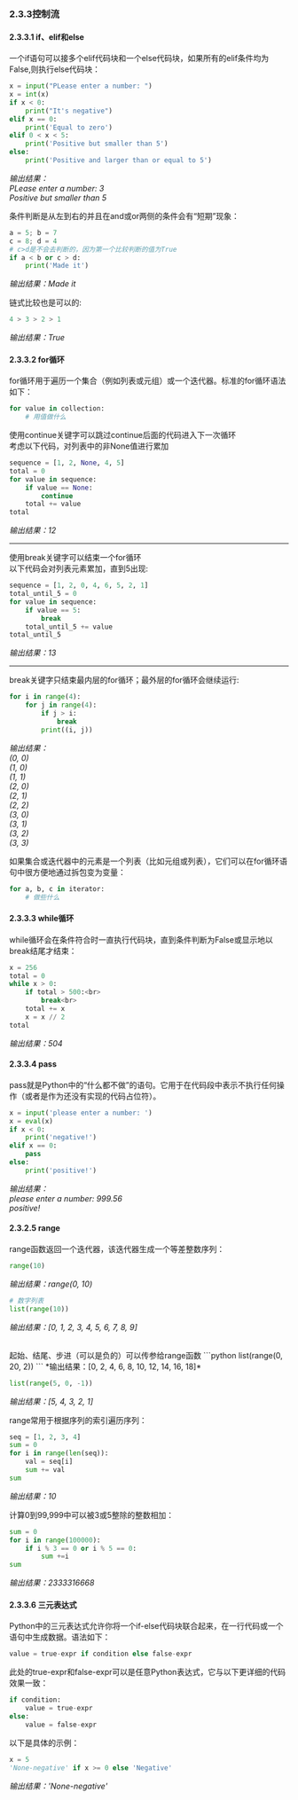 ### 2.3.3控制流
#### 2.3.3.1 if、elif和else
一个if语句可以接多个elif代码块和一个else代码块，如果所有的elif条件均为False,则执行else代码块：
```python
x = input("PLease enter a number: ")
x = int(x)
if x < 0:
    print("It's negative")
elif x == 0:
    print('Equal to zero')
elif 0 < x < 5:
    print('Positive but smaller than 5')
else:
    print('Positive and larger than or equal to 5')
```
*输出结果：<br>
PLease enter a number: 3<br>
Positive but smaller than 5*

条件判断是从左到右的并且在and或or两侧的条件会有“短期”现象：
```python
a = 5; b = 7
c = 8; d = 4
# c>d是不会去判断的，因为第一个比较判断的值为True
if a < b or c > d:
    print('Made it')
```
*输出结果：Made it*

链式比较也是可以的:
```python
4 > 3 > 2 > 1
```
*输出结果：True*

#### 2.3.3.2 for循环
for循环用于遍历一个集合（例如列表或元组）或一个迭代器。标准的for循环语法如下：
```python
for value in collection:
    # 用值做什么
```
使用continue关键字可以跳过continue后面的代码进入下一次循环<br>
考虑以下代码，对列表中的非None值进行累加
```python
sequence = [1, 2, None, 4, 5]
total = 0
for value in sequence:
    if value == None:
        continue
    total += value
total
```
*输出结果：12*

***
使用break关键字可以结束一个for循环<br>
以下代码会对列表元素累加，直到5出现:
```python
sequence = [1, 2, 0, 4, 6, 5, 2, 1]
total_until_5 = 0
for value in sequence:
    if value == 5:
        break
    total_until_5 += value
total_until_5
```
*输出结果：13*

***
break关键字只结束最内层的for循环；最外层的for循环会继续运行:
```python
for i in range(4):
    for j in range(4):
        if j > i:
            break
        print((i, j))
```
*输出结果：<br>
(0, 0)<br>
(1, 0)<br>
(1, 1)<br>
(2, 0)<br>
(2, 1)<br>
(2, 2)<br>
(3, 0)<br>
(3, 1)<br>
(3, 2)<br>
(3, 3)<br>*

如果集合或迭代器中的元素是一个列表（比如元组或列表），它们可以在for循环语句中很方便地通过拆包变为变量：
```python
for a, b, c in iterator:
    # 做些什么
```

#### 2.3.3.3  while循环
while循环会在条件符合时一直执行代码块，直到条件判断为False或显示地以break结尾才结束：
```python
x = 256
total = 0
while x > 0:
    if total > 500:<br>
        break<br>
    total += x
    x = x // 2
total
```
*输出结果：504*

#### 2.3.3.4 pass
pass就是Python中的“什么都不做”的语句。它用于在代码段中表示不执行任何操作（或者是作为还没有实现的代码占位符）。
```python
x = input('please enter a number: ')
x = eval(x)
if x < 0:
    print('negative!')
elif x == 0:
    pass
else:
    print('positive!')
```
*输出结果：<br>
please enter a number: 999.56<br>
positive!*

#### 2.3.2.5 range
range函数返回一个迭代器，该迭代器生成一个等差整数序列：
```python
range(10)
```
*输出结果：range(0, 10)*

```python
# 数字列表
list(range(10))
```
*输出结果：[0, 1, 2, 3, 4, 5, 6, 7, 8, 9]*

<br>
起始、结尾、步进（可以是负的）可以传参给range函数
```python
list(range(0, 20, 2))
```
*输出结果：[0, 2, 4, 6, 8, 10, 12, 14, 16, 18]*

```python
list(range(5, 0, -1))
```
*输出结果：[5, 4, 3, 2, 1]*

range常用于根据序列的索引遍历序列：
```python
seq = [1, 2, 3, 4]
sum = 0
for i in range(len(seq)):
    val = seq[i]
    sum += val
sum
```
*输出结果：10*

计算0到99,999中可以被3或5整除的整数相加：
```python
sum = 0
for i in range(100000):
    if i % 3 == 0 or i % 5 == 0:
        sum +=i
sum
```
*输出结果：2333316668*

#### 2.3.3.6 三元表达式
Python中的三元表达式允许你将一个if-else代码块联合起来，在一行代码或一个语句中生成数据。语法如下：
```python
value = true-expr if condition else false-expr
```

此处的true-expr和false-expr可以是任意Python表达式，它与以下更详细的代码效果一致：
```python
if condition:
    value = true-expr
else:
    value = false-expr
```

以下是具体的示例：
```python
x = 5
'None-negative' if x >= 0 else 'Negative'
```
*输出结果：'None-negative'*
